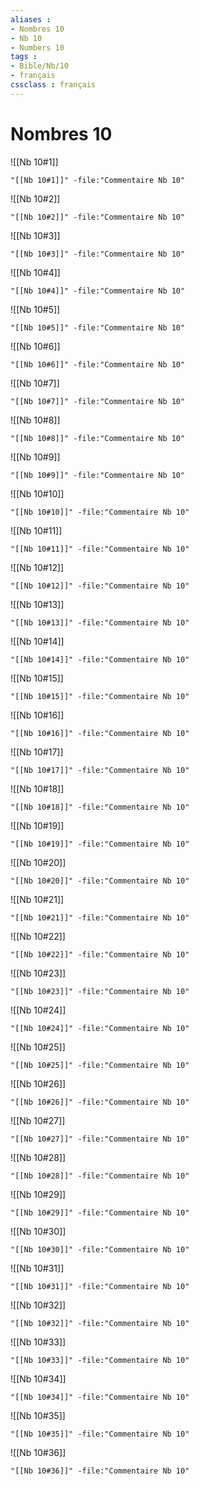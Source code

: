 ```yaml
---
aliases : 
- Nombres 10
- Nb 10
- Numbers 10
tags : 
- Bible/Nb/10
- français
cssclass : français
---
```


# Nombres 10

![[Nb 10#1]]

```query
"[[Nb 10#1]]" -file:"Commentaire Nb 10"
```

![[Nb 10#2]]

```query
"[[Nb 10#2]]" -file:"Commentaire Nb 10"
```

![[Nb 10#3]]

```query
"[[Nb 10#3]]" -file:"Commentaire Nb 10"
```

![[Nb 10#4]]

```query
"[[Nb 10#4]]" -file:"Commentaire Nb 10"
```

![[Nb 10#5]]

```query
"[[Nb 10#5]]" -file:"Commentaire Nb 10"
```

![[Nb 10#6]]

```query
"[[Nb 10#6]]" -file:"Commentaire Nb 10"
```

![[Nb 10#7]]

```query
"[[Nb 10#7]]" -file:"Commentaire Nb 10"
```

![[Nb 10#8]]

```query
"[[Nb 10#8]]" -file:"Commentaire Nb 10"
```

![[Nb 10#9]]

```query
"[[Nb 10#9]]" -file:"Commentaire Nb 10"
```

![[Nb 10#10]]

```query
"[[Nb 10#10]]" -file:"Commentaire Nb 10"
```

![[Nb 10#11]]

```query
"[[Nb 10#11]]" -file:"Commentaire Nb 10"
```

![[Nb 10#12]]

```query
"[[Nb 10#12]]" -file:"Commentaire Nb 10"
```

![[Nb 10#13]]

```query
"[[Nb 10#13]]" -file:"Commentaire Nb 10"
```

![[Nb 10#14]]

```query
"[[Nb 10#14]]" -file:"Commentaire Nb 10"
```

![[Nb 10#15]]

```query
"[[Nb 10#15]]" -file:"Commentaire Nb 10"
```

![[Nb 10#16]]

```query
"[[Nb 10#16]]" -file:"Commentaire Nb 10"
```

![[Nb 10#17]]

```query
"[[Nb 10#17]]" -file:"Commentaire Nb 10"
```

![[Nb 10#18]]

```query
"[[Nb 10#18]]" -file:"Commentaire Nb 10"
```

![[Nb 10#19]]

```query
"[[Nb 10#19]]" -file:"Commentaire Nb 10"
```

![[Nb 10#20]]

```query
"[[Nb 10#20]]" -file:"Commentaire Nb 10"
```

![[Nb 10#21]]

```query
"[[Nb 10#21]]" -file:"Commentaire Nb 10"
```

![[Nb 10#22]]

```query
"[[Nb 10#22]]" -file:"Commentaire Nb 10"
```

![[Nb 10#23]]

```query
"[[Nb 10#23]]" -file:"Commentaire Nb 10"
```

![[Nb 10#24]]

```query
"[[Nb 10#24]]" -file:"Commentaire Nb 10"
```

![[Nb 10#25]]

```query
"[[Nb 10#25]]" -file:"Commentaire Nb 10"
```

![[Nb 10#26]]

```query
"[[Nb 10#26]]" -file:"Commentaire Nb 10"
```

![[Nb 10#27]]

```query
"[[Nb 10#27]]" -file:"Commentaire Nb 10"
```

![[Nb 10#28]]

```query
"[[Nb 10#28]]" -file:"Commentaire Nb 10"
```

![[Nb 10#29]]

```query
"[[Nb 10#29]]" -file:"Commentaire Nb 10"
```

![[Nb 10#30]]

```query
"[[Nb 10#30]]" -file:"Commentaire Nb 10"
```

![[Nb 10#31]]

```query
"[[Nb 10#31]]" -file:"Commentaire Nb 10"
```

![[Nb 10#32]]

```query
"[[Nb 10#32]]" -file:"Commentaire Nb 10"
```

![[Nb 10#33]]

```query
"[[Nb 10#33]]" -file:"Commentaire Nb 10"
```

![[Nb 10#34]]

```query
"[[Nb 10#34]]" -file:"Commentaire Nb 10"
```

![[Nb 10#35]]

```query
"[[Nb 10#35]]" -file:"Commentaire Nb 10"
```

![[Nb 10#36]]

```query
"[[Nb 10#36]]" -file:"Commentaire Nb 10"
```


